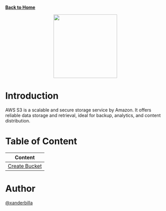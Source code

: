 [**Back to Home**](https://github.com/examsprep-aws/)

<center>
<img src='https://i.pinimg.com/originals/4a/41/7d/4a417d1f8cab870d4e93498ae1ae2d21.png' height=200/>
</center>

# Introduction

AWS S3 is a scalable and secure storage service by Amazon. It offers reliable data storage and retrieval, ideal for backup, analytics, and content distribution.

# Table of Content


| Content    | 
| :-----------: | 
| [Create Bucket](https://github.com/xanderbilla/ExamPrep-AWS/blob/main/__Docs/S3/pages/S3_01_Create-Bucket.md)    | 

# Author

[@xanderbilla](https://github.com/xanderbilla)